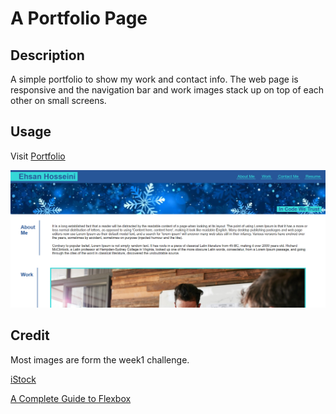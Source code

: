 # A Portfolio Page

## Description

A simple portfolio to show my work and contact info. The web page is responsive and the navigation bar and work images stack up on top of each other on small screens.

## Usage

Visit [Portfolio](https://ehsanh2001.github.io/portfolio/)

![web site image](./assets/images/webpageImage1.png)

## Credit

Most images are form the week1 challenge.

[iStock](https://www.istockphoto.com/photo/christmas-background-gm1628580367-532279003?utm_campaign=category_photos_top&utm_content=https%3A%2F%2Funsplash.com%2Fbackgrounds&utm_medium=affiliate&utm_source=unsplash&utm_term=backgrounds%3A%3A%3A)

[A Complete Guide to Flexbox](https://css-tricks.com/snippets/css/a-guide-to-flexbox/)
